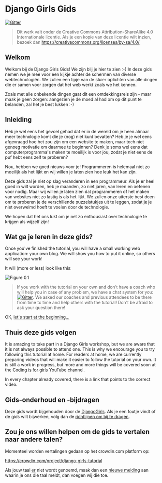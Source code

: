 # Django Girls Gids

[![Gitter](https://badges.gitter.im/DjangoGirls/tutorial.svg)](https://gitter.im/DjangoGirls/tutorial)

> Dit werk valt onder de Creative Commons Attribution-ShareAlike 4.0 Internationale licentie. Als je een kopie van deze licentie wilt inzien, bezoek dan https://creativecommons.org/licenses/by-sa/4.0/

## Welkom

Welkom bij de Django Girls Gids! We zijn blij je hier te zien :-) In deze gids nemen we je mee voor een kijkje achter de schermen van diverse webtechnologiën. We zullen een tipje van de sluier oplichten van alle dingen die er samen voor zorgen dat het web werkt zoals we het kennen.

Zoals met alle onbekende dingen gaat dit een ontdekkingsreis zijn - maar maak je geen zorgen: aangezien je de moed al had om op dit punt te belanden, zal het je best lukken :-)

## Inleiding

Heb je wel eens het gevoel gehad dat er in de wereld om je heen almaar meer technologie komt die je (nog) niet kunt bevatten? Heb je je wel eens afgevraagd hoe het zou zijn om een website te maken, maar toch niet genoeg motivatie om daarmee te beginnen? Denk je soms wel eens dat computerprogramma's maken te moeilijk is voor jou, zodat je niet eens de puf hebt eens zelf te proberen?

Nou, hebben we goed nieuws voor je! Programmeren is helemaal niet zo moeilijk als het lijkt en wij willen je laten zien hoe leuk het kan zijn.

Deze gids zal je niet op slag veranderen in een programmeur. Als je er heel goed in wilt worden, heb je maanden, zo niet jaren, van leren en oefenen voor nodig. Maar wij willen je laten zien dat programmeren of het maken van websites niet zo lastig is als het lijkt. We zullen onze uiterste best doen om te proberen je de verschillende puzzelstukjes uit te leggen, zodat je je niet overwelmd hoeft te voelen door de technologie.

We hopen dat het ons lukt om je net zo enthousiast over technologie te krijgen als wijzelf zijn!

## Wat ga je leren in deze gids?

Once you've finished the tutorial, you will have a small working web application: your own blog. We will show you how to put it online, so others will see your work!

It will (more or less) look like this:

![Figure 0.1](images/application.png)

> If you work with the tutorial on your own and don't have a coach who will help you in case of any problem, we have a chat system for you: [![Gitter](https://badges.gitter.im/DjangoGirls/tutorial.svg)](https://gitter.im/DjangoGirls/tutorial). We asked our coaches and previous attendees to be there from time to time and help others with the tutorial! Don't be afraid to ask your question there!

OK, [let's start at the beginning…](./how_the_internet_works/README.md)

## Thuis deze gids volgen

It is amazing to take part in a Django Girls workshop, but we are aware that it is not always possible to attend one. This is why we encourage you to try following this tutorial at home. For readers at home, we are currently preparing videos that will make it easier to follow the tutorial on your own. It is still a work in progress, but more and more things will be covered soon at the [Coding is for girls](https://www.youtube.com/channel/UC0hNd2uW8jTR5K3KBzRuG2A/feed) YouTube channel.

In every chapter already covered, there is a link that points to the correct video.

## Gids-onderhoud en -bijdragen

Deze gids wordt bijgehouden door de [DjangoGirls](https://djangogirls.org/). Als je een foutje vindt of de gids wilt bijwerken, volg dan de [richtlijnen om bij te dragen](https://github.com/DjangoGirls/tutorial/blob/master/README.md).

## Zou je ons willen helpen om de gids te vertalen naar andere talen?

Momenteel worden vertalingen gedaan op het crowdin.com platform op:

https://crowdin.com/project/django-girls-tutorial

Als jouw taal [er](https://crowdin.com/) niet wordt genoemd, maak dan een [nieuwe melding](https://github.com/DjangoGirls/tutorial/issues/new) aan waarin je ons die taal meldt, dan voegen wij die toe.